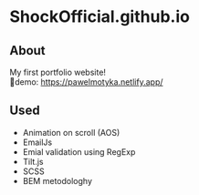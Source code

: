 # ShockOfficial.github.io

## About
My first portfolio website! <br>
🔴demo: https://pawelmotyka.netlify.app/

## Used
- Animation on scroll (AOS)
- EmailJs
- Emial validation using RegExp
- Tilt.js
- SCSS
- BEM metodologhy
